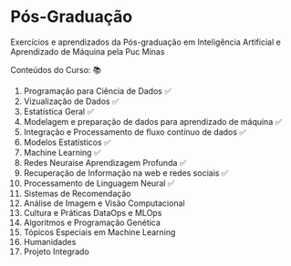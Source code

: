 # Pós-Graduação
Exercícios e aprendizados da Pós-graduação em Inteligência Artificial e Aprendizado de Máquina pela Puc Minas


Conteúdos do Curso: :books:
1. Programação para Ciência de Dados :white_check_mark:
2. Vizualização de Dados :white_check_mark:
3. Estatística Geral :white_check_mark:
4. Modelagem e preparação de dados para aprendizado de máquina :white_check_mark:
5. Integração e Processamento de fluxo contínuo de dados :white_check_mark:
6. Modelos Estatísticos :white_check_mark:
7. Machine Learning :white_check_mark:
8. Redes Neuraise Aprendizagem Profunda :white_check_mark: 
9. Recuperação de Informação na web e redes sociais :white_check_mark:
10. Processamento de Linguagem Neural :white_check_mark:
11. Sistemas de Recomendação
12. Análise de Imagem e Visão Computacional
13. Cultura e Práticas DataOps e MLOps
14. Algoritmos e Programação Genética
15. Tópicos Especiais em Machine Learning
16. Humanidades
17. Projeto Integrado
